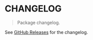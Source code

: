 # CHANGELOG

> Package changelog.

See [GitHub Releases](https://github.com/stdlib-js/math-strided-special-drsqrt/releases) for the changelog.